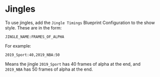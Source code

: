 # Jingles

To use jingles, add the `Jingle Timings` Blueprint Configuration to the show style. These are in the form:

`JINGLE_NAME:FRAMES_OF_ALPHA`

For example:

`2019_Sport:40,2019_NBA:50`

Means the jingle `2019_Sport` has 40 frames of alpha at the end, and `2019_NBA` has 50 frames of alpha at the end.
